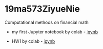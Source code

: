 # 19ma573ZiyueNie
Computational methods on financial math

 * my first Jupyter notebook by colab - [ipynb](src/first_notebook_v01.ipynb)
 
 * HW1 by colab - [ipynb](src/hw1.ipynb)

